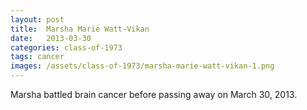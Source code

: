```yaml
---
layout: post
title:  Marsha Marie Watt-Vikan
date:   2013-03-30
categories: class-of-1973
tags: cancer
images: /assets/class-of-1973/marsha-marie-watt-vikan-1.png
---
```

Marsha battled brain cancer before passing away on March 30, 2013.
